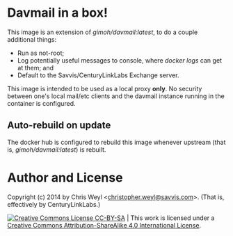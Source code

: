# Davmail in a box!

This image is an extension of *gimoh/davmail:latest*, to do a couple additional
things:

* Run as not-root;
* Log potentially useful messages to console, where *docker logs* can get at them; and
* Default to the Savvis/CenturyLinkLabs Exchange server.

This image is intended to be used as a local proxy **only**.  No security
between one's local mail/etc clients and the davmail instance running in the
container is configured.

## Auto-rebuild on update

The docker hub is configured to rebuild this image whenever upstream (that is,
*gimoh/davmail:latest*) is rebuilt.

# Author and License

Copyright (c) 2014 by Chris Weyl \<christopher.weyl@savvis.com\>.  (That is,
effectively by CenturyLinkLabs.)

[![][51]][50] | This work is licensed under a [Creative Commons Attribution-ShareAlike 4.0 International License][50].

[50]: http://creativecommons.org/licenses/by-sa/4.0/ "Creative Commons License"
[51]: http://i.creativecommons.org/l/by-sa/4.0/88x31.png "Creative Commons License CC-BY-SA"
